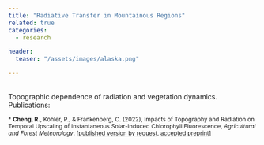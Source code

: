 ```yaml
---
title: "Radiative Transfer in Mountainous Regions"
related: true
categories:
  - research

header:
  teaser: "/assets/images/alaska.png"

---
```

<br/>
Topographic dependence of radiation and vegetation dynamics.

<br/>
Publications:

<sub>* **Cheng, R.**, Köhler, P., & Frankenberg, C. (2022), Impacts of Topography and Radiation on Temporal Upscaling of Instantaneous Solar-Induced Chlorophyll Fluorescence, <em>Agricultural and Forest Meteorology</em>. [[published version by request](https://authors.elsevier.com/a/1g0jqcFXJcsE7), [accepted preprint](ftp://fluo.gps.caltech.edu/XYZT_RuiPaper/AGMET_109197_topography_2022_ACCEPTED.pdf)]</sub>

